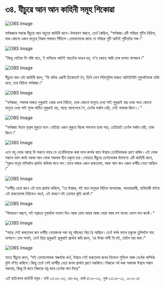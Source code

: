 # ৩৪. যীচুৱে আন আন কাহিনী সমূহ শিকোৱা

![OBS Image](https://cdn.door43.org/obs/jpg/360px/obs-en-34-01.jpg)

স্বৰ্গৰাজ্যৰ সম্বন্ধে যীচুৱে আন বহুতো কাহিনী কলে ৷ উদাহৰণ স্বৰূপে, তেওঁ কৈছিল, “স্বৰ্গৰাজ্য এটি সৰিয়হ গুটিৰ নিচিনা, যাক কোনো এজন মানুহে নিজৰ পথাৰত সিঁচিলে ৷ তোমালোকে জানা যে সৰিয়হ গুটি আটাই গুটিতকৈ সৰু ৷”

![OBS Image](https://cdn.door43.org/obs/jpg/360px/obs-en-34-02.jpg)

“কিন্তু যেতিয়া সি গজি বাঢে, ই বাগিচাৰ আটাই গছতকৈ ডাঙৰ হয়, য’ত চৰায়ে আহি তাৰ ডালত বাসকৰে ৷”

![OBS Image](https://cdn.door43.org/obs/jpg/360px/obs-en-34-03.jpg)

যীচুৱে আন এটা কাহিনী কলে, “যি খমিৰ এজনী তিৰোতাই লৈ, তিনি দোণ পিঠাগুড়িৰ মাজত আটাইখিনি নুফুলালৈকে ঢাকি থলে, তাৰ নিচিনা স্বৰ্গৰাজ্য ৷”

![OBS Image](https://cdn.door43.org/obs/jpg/360px/obs-en-34-04.jpg)

“স্বৰ্গৰাজ্য, পথাৰৰ মাজত লুকুৱাই থোৱা ধনৰ নিচিনা, তাক কোনো মানুহে দেখা পাই লুকুৱাই থয়৷ তাক অন্য কোনো মানুহে দেখা পাই পুনৰ মাটিত লুকুৱাই থয়, পাছে আনন্দেৰে গৈ, তেওঁৰ সৰ্ব্বস্ব বেচি, সেই পথাৰৰ কিনে ৷ ৷ ”

![OBS Image](https://cdn.door43.org/obs/jpg/360px/obs-en-34-05.jpg)

“স্বৰ্গৰাজ্য উত্তম মূল্যৰ মুকুতা দৰে ৷ যেতিয়া এজন মুকুতা বিচৰা সদাগৰে তাক পায়, তেতিয়াই তেওঁৰ সৰ্ব্বস্ব বেচি, তাক কিনে ৷”

![OBS Image](https://cdn.door43.org/obs/jpg/360px/obs-en-34-06.jpg)

এনে বহু লোক আছে যি সকলে ভাৱে যে তেওঁবিলাকে কৰা ভাল কৰ্ম্মৰ বাবে ঈশ্বৰে তেওঁবিলাকক গ্ৰহণ কৰিব ৷ এই লোক সকলে ভাল কাৰ্য্য নকৰা আন লোক সকলক হীন চকুৰে চায় ৷ সেয়েহে যীচুৱে তেওঁলোকৰ উদ্দেশ্যে এটি কাহিনী কলে, “দুজন মানুহ মন্দিৰলৈ প্ৰাৰ্থনা কৰিবৰ বাবে গল ৷ তাৰে মাজৰ এজন কৰতোলা, আৰু আন জন এজন ধৰ্ম্মীয় নেতা আছিল ৷”

![OBS Image](https://cdn.door43.org/obs/jpg/360px/obs-en-34-07.jpg)

“ধৰ্ম্মীয় নেতা জনে এই দৰে প্ৰাৰ্থনা কৰিলে, “হে ঈশ্বৰৰ, মই আন মানুহৰ নিচিনা অপহাৰক, অন্যায়কাৰী, ব্যভিচাৰী নাইবা এই কৰতোলাৰ নিচিনাও নহওঁ, এই কাৰণে মই তোমাৰ স্তুতি কৰোঁ ৷”

![OBS Image](https://cdn.door43.org/obs/jpg/360px/obs-en-34-08.jpg)

“উদাহৰণ স্বৰূপে, মই সপ্তাহত দুবাৰকৈ লঘোণ দিও আৰু মোৰ আয়ৰ আৰু পোৱা বস্তৰ দশ ভাগৰ এভাগ দান কৰোঁ ৷ ”

![OBS Image](https://cdn.door43.org/obs/jpg/360px/obs-en-34-09.jpg)

“পাছে সেই কৰতোলা জন ধৰ্ম্মীয় নেতাজনৰ পৰা বহু আঁতৰত থিয় হৈ আছিল ৷ তেওঁ স্বৰ্গৰ ফালে চকুকে তুলিবলৈ সাহ নাপালে ৷ তাৰ সলনি, তেওঁ হিয়া ভুকুৱাই ভুকুৱাই প্ৰাৰ্থনা কৰি কলে, ‘হে ঈশ্বৰ পাপী যি মই, মোলৈ দয়া কৰা ৷”

![OBS Image](https://cdn.door43.org/obs/jpg/360px/obs-en-34-10.jpg)

তাতে যীচুৱে কলে, “মই তোমালোকক স্বৰূপকৈ কওঁ, ঈশ্বৰে সেই কৰতোলা জনৰ নিবেদন শুনিলে আৰু তেওঁক ধাৰ্ম্মিক বুলি গণিত কৰিলে ৷ কিন্তু তেওঁ সেই ধাৰ্ম্মীয় নেতা জনৰ প্ৰাৰ্থনা গ্ৰহণ নকৰিলে ৷ নিজকে গৰ্ব কৰা সকলক ঈশ্বৰে সন্মান নজনায়, কিন্তু যি জনে নিজকে নম্ৰ কৰে তেওঁক মান দিয়ে৷”

_এই বাইবেলৰ কাহিনী সমূহ : মথি ১৩:৩১-৩৩, ৪৪-৪৬, মাৰ্ক ৪:৩০-৩২, লূক ১৩:১৮-২১, ১৮:৯-১৪_
